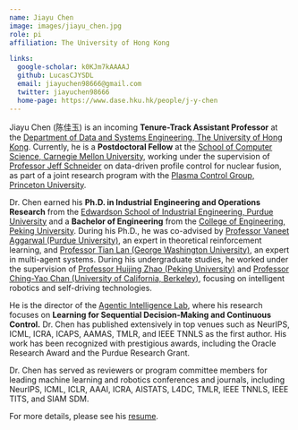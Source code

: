 ```yaml
---
name: Jiayu Chen
image: images/jiayu_chen.jpg
role: pi
affiliation: The University of Hong Kong

links:
  google-scholar: k0KJm7kAAAAJ
  github: LucasCJYSDL
  email: jiayuchen98666@gmail.com
  twitter: jiayuchen98666
  home-page: https://www.dase.hku.hk/people/j-y-chen
---
```


<!-- role: phd, programmer, links: home-page, orcid -->

Jiayu Chen (陈佳玉) is an incoming **Tenure-Track Assistant Professor** at the [Department of Data and Systems Engineering, The University of Hong Kong](https://www.dase.hku.hk/). Currently, he is a **Postdoctoral Fellow** at the [School of Computer Science, Carnegie Mellon University](https://www.cs.cmu.edu/), working under the supervision of [Professor Jeff Schneider](https://www.cs.cmu.edu/~schneide/) on data-driven profile control for nuclear fusion, as part of a joint research program with the [Plasma Control Group, Princeton University](https://control.princeton.edu/).

Dr. Chen earned his **Ph.D. in Industrial Engineering and Operations Research** from the [Edwardson School of Industrial Engineering, Purdue University](https://engineering.purdue.edu/IE) and a **Bachelor of Engineering** from the [College of Engineering, Peking University](https://www.coe.pku.edu.cn/). During his Ph.D., he was co-advised by [Professor Vaneet Aggarwal (Purdue University)](https://engineering.purdue.edu/CLANLabs), an expert in theoretical reinforcement learning, and [Professor Tian Lan (George Washington University)](https://www2.seas.gwu.edu/~tlan/), an expert in multi-agent systems. During his undergraduate studies, he worked under the supervision of [Professor Huijing Zhao (Peking University)](https://sai.pku.edu.cn/info/1177/1382.htm) and [Professor Ching-Yao Chan (University of California, Berkeley)](https://its.berkeley.edu/people/ching-yao-chan), focusing on intelligent robotics and self-driving technologies. 

He is the director of the [Agentic Intelligence Lab](https://agentic-intelligence-lab.org/), where his research focuses on **Learning for Sequential Decision-Making and Continuous Control.** Dr. Chen has published extensively in top venues such as NeurIPS, ICML, ICRA, ICAPS, AAMAS, TMLR, and IEEE TNNLS as the first author. His work has been recognized with prestigious awards, including the Oracle Research Award and the Purdue Research Grant.

Dr. Chen has served as reviewers or program committee members for leading machine learning and robotics conferences and journals, including NeurIPS, ICML, ICLR, AAAI, ICRA, AISTATS, L4DC, TMLR, IEEE TNNLS, IEEE TITS, and SIAM SDM.  

For more details, please see his [resume](http://agentic-intelligence-lab.org/files/jc_cv.pdf).  

